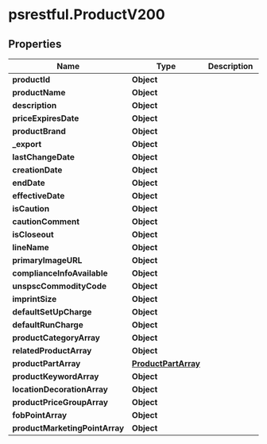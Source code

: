 # psrestful.ProductV200

## Properties
Name | Type | Description | Notes
------------ | ------------- | ------------- | -------------
**productId** | **Object** |  | 
**productName** | **Object** |  | 
**description** | **Object** |  | [optional] 
**priceExpiresDate** | **Object** |  | [optional] 
**productBrand** | **Object** |  | [optional] 
**_export** | **Object** |  | [optional] 
**lastChangeDate** | **Object** |  | [optional] 
**creationDate** | **Object** |  | [optional] 
**endDate** | **Object** |  | [optional] 
**effectiveDate** | **Object** |  | [optional] 
**isCaution** | **Object** |  | [optional] 
**cautionComment** | **Object** |  | [optional] 
**isCloseout** | **Object** |  | [optional] 
**lineName** | **Object** |  | [optional] 
**primaryImageURL** | **Object** |  | [optional] 
**complianceInfoAvailable** | **Object** |  | [optional] 
**unspscCommodityCode** | **Object** |  | [optional] 
**imprintSize** | **Object** |  | [optional] 
**defaultSetUpCharge** | **Object** |  | [optional] 
**defaultRunCharge** | **Object** |  | [optional] 
**productCategoryArray** | **Object** |  | 
**relatedProductArray** | **Object** |  | 
**productPartArray** | [**ProductPartArray**](ProductPartArray.md) |  | 
**productKeywordArray** | **Object** |  | 
**locationDecorationArray** | **Object** |  | 
**productPriceGroupArray** | **Object** |  | 
**fobPointArray** | **Object** |  | 
**productMarketingPointArray** | **Object** |  | 

